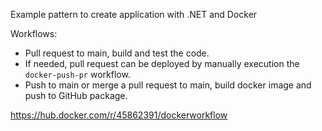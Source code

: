 Example pattern to create application with .NET and Docker

Workflows:

- Pull request to main, build and test the code.
- If needed, pull request can be deployed by manually execution the `docker-push-pr` workflow.
- Push to main or merge a pull request to main, build docker image and push to GitHub package.

https://hub.docker.com/r/45862391/dockerworkflow